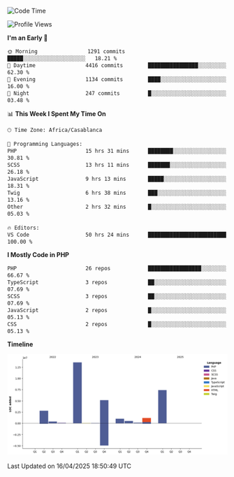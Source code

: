 <!--START_SECTION:waka-->
![Code Time](http://img.shields.io/badge/Code%20Time-5%2C731%20hrs%2042%20mins-blue)

![Profile Views](http://img.shields.io/badge/Profile%20Views-5-blue)

**I'm an Early 🐤** 

```text
🌞 Morning                1291 commits        █████░░░░░░░░░░░░░░░░░░░░   18.21 % 
🌆 Daytime                4416 commits        ████████████████░░░░░░░░░   62.30 % 
🌃 Evening                1134 commits        ████░░░░░░░░░░░░░░░░░░░░░   16.00 % 
🌙 Night                  247 commits         █░░░░░░░░░░░░░░░░░░░░░░░░   03.48 % 
```


📊 **This Week I Spent My Time On** 

```text
🕑︎ Time Zone: Africa/Casablanca

💬 Programming Languages: 
PHP                      15 hrs 31 mins      ████████░░░░░░░░░░░░░░░░░   30.81 % 
SCSS                     13 hrs 11 mins      ███████░░░░░░░░░░░░░░░░░░   26.18 % 
JavaScript               9 hrs 13 mins       █████░░░░░░░░░░░░░░░░░░░░   18.31 % 
Twig                     6 hrs 38 mins       ███░░░░░░░░░░░░░░░░░░░░░░   13.16 % 
Other                    2 hrs 32 mins       █░░░░░░░░░░░░░░░░░░░░░░░░   05.03 % 

🔥 Editors: 
VS Code                  50 hrs 24 mins      █████████████████████████   100.00 % 
```

**I Mostly Code in PHP** 

```text
PHP                      26 repos            █████████████████░░░░░░░░   66.67 % 
TypeScript               3 repos             ██░░░░░░░░░░░░░░░░░░░░░░░   07.69 % 
SCSS                     3 repos             ██░░░░░░░░░░░░░░░░░░░░░░░   07.69 % 
JavaScript               2 repos             █░░░░░░░░░░░░░░░░░░░░░░░░   05.13 % 
CSS                      2 repos             █░░░░░░░░░░░░░░░░░░░░░░░░   05.13 % 
```



**Timeline**

![Lines of Code chart](https://raw.githubusercontent.com/tahar-elgunaoui/tahar-elgunaoui/main/assets/bar_graph.png)


 Last Updated on 16/04/2025 18:50:49 UTC
<!--END_SECTION:waka-->
